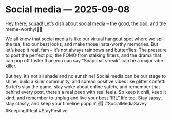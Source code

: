 # Social media — 2025-09-08

Hey there, squad! Let’s dish about social media – the good, the bad, and the meme-worthy!📱💥

We all know that social media is like our virtual hangout spot where we spill the tea, flex our best looks, and make those Insta-worthy memories. But let’s keep it real, fam – it’s not always rainbows and butterflies. The pressure to post the perfect pic, the FOMO from stalking filters, and the drama that can pop off faster than you can say “Snapchat streak” can be a major vibe killer.

But hey, it’s not all shade and no sunshine! Social media can be our stage to shine, build a killer community, and spread positive vibes like glitter confetti. So let’s slay the game, stay woke about online safety, and remember that behind every post, there’s a real peep with real feels. So keep it chill, keep it kind, and remember to unplug and live your best “IRL” life too. Stay sassy, stay classy, and keep your timeline poppin’.✌️💖 #SocialMediaSavvy #KeepingItReal #StayPositive